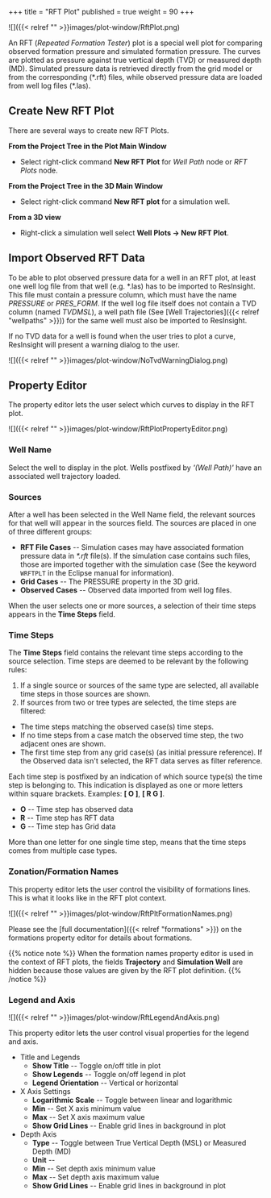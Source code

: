 +++
title = "RFT Plot"
published = true
weight = 90
+++

![]({{< relref "" >}}images/plot-window/RftPlot.png)

An RFT (_Repeated Formation Tester_) plot is a special well plot for comparing observed formation pressure and simulated formation pressure. The curves are plotted as pressure against true vertical depth (TVD) or measured depth (MD). Simulated pressure data is retrieved directly from the grid model or from the corresponding (\*.rft) files, while observed pressure data are loaded from well log files (\*.las).


## Create New RFT Plot
There are several ways to create new RFT Plots.

**From the Project Tree in the Plot Main Window**

- Select right-click command **New RFT Plot** for _Well Path_ node or _RFT Plots_ node.

**From the Project Tree in the 3D Main Window**

- Select right-click command **New RFT plot** for a simulation well.

**From a 3D view**

- Right-click a simulation well select **Well Plots -> New RFT Plot**.

## Import Observed RFT Data
To be able to plot observed pressure data for a well in an RFT plot, at least one well log file from that well (e.g. \*.las) has to be imported to ResInsight. This file must contain a pressure column, which must have the name _PRESSURE_ or _PRES_FORM_. If the well log file itself does not contain a TVD column (named _TVDMSL_), a well path file (See [Well Trajectories]({{< relref "wellpaths" >}})) for the same well must also be imported to ResInsight.

If no TVD data for a well is found when the user tries to plot a curve, ResInsight will present a warning dialog to the user.

![]({{< relref "" >}}images/plot-window/NoTvdWarningDialog.png)

## Property Editor
The property editor lets the user select which curves to display in the RFT plot.

![]({{< relref "" >}}images/plot-window/RftPlotPropertyEditor.png)

### Well Name
Select the well to display in the plot. Wells postfixed by _'(Well Path)'_ have an associated well trajectory loaded.

### Sources
After a well has been selected in the Well Name field, the relevant sources for that well will appear in the sources field. The sources are placed in one of three different groups:

- **RFT File Cases** -- Simulation cases may have associated formation pressure data in _\*.rft_ file(s). If the simulation case contains such files, those are imported together with the simulation case (See the keyword `WRFTPLT` in the Eclipse manual for information).
- **Grid Cases** -- The PRESSURE property in the 3D grid.
- **Observed Cases** -- Observed data imported from well log files.

When the user selects one or more sources, a selection of their time steps appears in the **Time Steps** field.

### Time Steps
The **Time Steps** field contains the relevant time steps according to the source selection. Time steps are deemed to be relevant by the following rules:

1. If a single source or sources of the same type are selected, all available time steps in those sources are shown.
2. If sources from two or tree types are selected, the time steps are filtered: 
  - The time steps matching the observed case(s) time steps.
  - If no time steps from a case match the observed time step, the two adjacent ones are shown.
  - The first time step from any grid case(s) (as initial pressure reference).
If the Observed data isn't selected, the RFT data serves as filter reference. 

Each time step is postfixed by an indication of which source type(s) the time step is belonging to. This indication is displayed as one or more letters within square brackets. Examples: **[ O ]**, **[ R G ]**.

- **O** -- Time step has observed data
- **R** -- Time step has RFT data
- **G** -- Time step has Grid data

More than one letter for one single time step, means that the time steps comes from multiple case types.

### Zonation/Formation Names
This property editor lets the user control the visibility of formations lines. This is what it looks like in the RFT plot context.

![]({{< relref "" >}}images/plot-window/RftPltFormationNames.png)

Please see the [full documentation]({{< relref "formations" >}}) on the formations property editor for details about formations.

{{% notice note %}}
  When the formation names property editor is used in the context of RFT plots, the fields <b>Trajectory</b> and <b>Simulation Well</b> are hidden because those values are given by the RFT plot definition.
{{% /notice %}}

### Legend and Axis
![]({{< relref "" >}}images/plot-window/RftLegendAndAxis.png)

This property editor lets the user control visual properties for the legend and axis.

- Title and Legends
  - **Show Title** -- Toggle on/off title in plot
  - **Show Legends** -- Toggle on/off legend in plot
  - **Legend Orientation** -- Vertical or horizontal
- X Axis Settings
  - **Logarithmic Scale** -- Toggle between linear and logarithmic
  - **Min** -- Set X axis minimum value
  - **Max** -- Set X axis maximum value
  - **Show Grid Lines** -- Enable grid lines in background in plot
- Depth Axis
  - **Type** -- Toggle between True Vertical Depth (MSL) or Measured Depth (MD)
  - **Unit** -- 
  - **Min** -- Set depth axis minimum value
  - **Max** -- Set depth axis maximum value
  - **Show Grid Lines** -- Enable grid lines in background in plot
